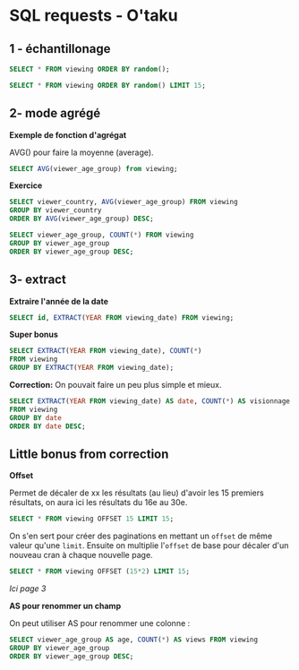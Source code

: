 # SQL requests - O'taku

## 1 - échantillonage

```sql
SELECT * FROM viewing ORDER BY random();
```
```sql
SELECT * FROM viewing ORDER BY random() LIMIT 15;
```

## 2- mode agrégé

**Exemple de fonction d'agrégat**

AVG() pour faire la moyenne (average).


```sql
SELECT AVG(viewer_age_group) from viewing;
```

**Exercice**

```sql
SELECT viewer_country, AVG(viewer_age_group) FROM viewing 
GROUP BY viewer_country 
ORDER BY AVG(viewer_age_group) DESC;
```

```sql
SELECT viewer_age_group, COUNT(*) FROM viewing 
GROUP BY viewer_age_group 
ORDER BY viewer_age_group DESC;
```

## 3- extract

**Extraire l'année de la date**

```sql
SELECT id, EXTRACT(YEAR FROM viewing_date) FROM viewing;
```

**Super bonus**

```sql
SELECT EXTRACT(YEAR FROM viewing_date), COUNT(*) 
FROM viewing 
GROUP BY EXTRACT(YEAR FROM viewing_date);
```

**Correction:** On pouvait faire un peu plus simple et mieux.

```sql
SELECT EXTRACT(YEAR FROM viewing_date) AS date, COUNT(*) AS visionnage
FROM viewing 
GROUP BY date 
ORDER BY date DESC;
```

## Little bonus from correction

**Offset**

Permet de décaler de xx les résultats (au lieu) d'avoir les 15 premiers résultats, on aura ici les résultats du 16e au 30e.

```sql
SELECT * FROM viewing OFFSET 15 LIMIT 15;
```

On s'en sert pour créer des paginations en mettant un `offset` de même valeur qu'une `limit`. Ensuite on multiplie l'`offset` de base pour décaler d'un nouveau cran à chaque nouvelle page.

```sql
SELECT * FROM viewing OFFSET (15*2) LIMIT 15;
```
*Ici page 3*

**AS pour renommer un champ**

On peut utiliser AS pour renommer une colonne :

```sql
SELECT viewer_age_group AS age, COUNT(*) AS views FROM viewing 
GROUP BY viewer_age_group 
ORDER BY viewer_age_group DESC;
```